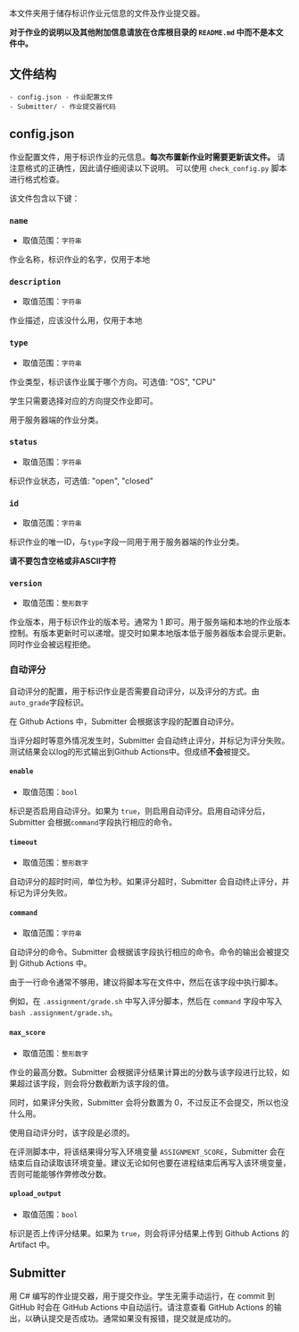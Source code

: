 本文件夹用于储存标识作业元信息的文件及作业提交器。

**对于作业的说明以及其他附加信息请放在仓库根目录的 `README.md` 中而不是本文件中。**

## 文件结构
```
- config.json - 作业配置文件
- Submitter/ - 作业提交器代码
```

## config.json

作业配置文件，用于标识作业的元信息。**每次布置新作业时需要更新该文件。**
请注意格式的正确性，因此请仔细阅读以下说明。
可以使用 `check_config.py` 脚本进行格式检查。

该文件包含以下键：

### `name`
- 取值范围：`字符串`

作业名称，标识作业的名字，仅用于本地

### `description`
- 取值范围：`字符串`

作业描述，应该没什么用，仅用于本地

### `type`
- 取值范围：`字符串`

作业类型，标识该作业属于哪个方向。可选值: "OS", "CPU"

学生只需要选择对应的方向提交作业即可。

用于服务器端的作业分类。

### `status`
- 取值范围：`字符串`

标识作业状态，可选值: "open", "closed"

### `id`
- 取值范围：`字符串`

标识作业的唯一ID，与`type`字段一同用于用于服务器端的作业分类。

**请不要包含空格或非ASCII字符**

### `version`
- 取值范围：`整形数字`

作业版本，用于标识作业的版本号。通常为 1 即可。用于服务端和本地的作业版本控制。有版本更新时可以递增。提交时如果本地版本低于服务器版本会提示更新。同时作业会被远程拒绝。

### 自动评分

自动评分的配置，用于标识作业是否需要自动评分，以及评分的方式。由`auto_grade`字段标识。

在 Github Actions 中，Submitter 会根据该字段的配置自动评分。

当评分超时等意外情况发生时，Submitter 会自动终止评分，并标记为评分失败。测试结果会以log的形式输出到Github Actions中。但成绩**不会**被提交。

#### `enable`
- 取值范围：`bool`

标识是否启用自动评分。如果为 `true`，则启用自动评分。启用自动评分后，Submitter 会根据`command`字段执行相应的命令。

#### `timeout`
- 取值范围：`整形数字`

自动评分的超时时间，单位为秒。如果评分超时，Submitter 会自动终止评分，并标记为评分失败。

#### `command`
- 取值范围：`字符串`

自动评分的命令。Submitter 会根据该字段执行相应的命令。命令的输出会被提交到 Github Actions 中。

由于一行命令通常不够用，建议将脚本写在文件中，然后在该字段中执行脚本。

例如，在 `.assignment/grade.sh` 中写入评分脚本，然后在 `command` 字段中写入 `bash .assignment/grade.sh`。

#### `max_score`
- 取值范围：`整形数字`

作业的最高分数。Submitter 会根据评分结果计算出的分数与该字段进行比较，如果超过该字段，则会将分数截断为该字段的值。

同时，如果评分失败，Submitter 会将分数置为 0，不过反正不会提交，所以也没什么用。

使用自动评分时，该字段是必须的。

在评测脚本中，将该结果得分写入环境变量 `ASSIGNMENT_SCORE`，Submitter 会在结束后自动读取该环境变量。建议无论如何也要在进程结束后再写入该环境变量，否则可能能够作弊修改分数。

#### `upload_output`
- 取值范围：`bool`

标识是否上传评分结果。如果为 `true`，则会将评分结果上传到 Github Actions 的 Artifact 中。

## Submitter

用 C# 编写的作业提交器，用于提交作业。学生无需手动运行，在 commit 到 GitHub 时会在 GitHub Actions 中自动运行。请注意查看 GitHub Actions 的输出，以确认提交是否成功。通常如果没有报错，提交就是成功的。
